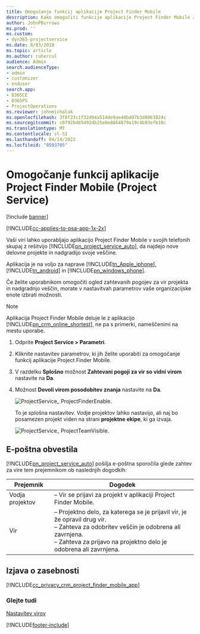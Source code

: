 ```yaml
---
title: Omogočanje funkcij aplikacije Project Finder Mobile
description: Kako omogočiti funkcije aplikacije Project Finder Mobile za rešitev Project Service
author: JohnPBurrows
ms.prod: ''
ms.custom:
- dyn365-projectservice
ms.date: 8/03/2018
ms.topic: article
ms.author: ruhercul
audience: Admin
search.audienceType:
- admin
- customizer
- enduser
search.app:
- D365CE
- D365PS
- ProjectOperations
ms.reviewer: johnmichalak
ms.openlocfilehash: 3f8f23c1f32d94a514de9ae40bd07b3d8063824c
ms.sourcegitcommit: c0792bd65d92db25e0e8864879a19c4b93efb10c
ms.translationtype: MT
ms.contentlocale: sl-SI
ms.lasthandoff: 04/14/2022
ms.locfileid: "8593705"
---
```

# <a name="enable-project-finder-mobile-app-features-project-service"></a>Omogočanje funkcij aplikacije Project Finder Mobile (Project Service)

[!include [banner](../includes/psa-now-project-operations.md)]

[!INCLUDE[cc-applies-to-psa-app-1x-2x](../includes/cc-applies-to-psa-app-1x-2x.md)]

Vaši viri lahko uporabljajo aplikacijo Project Finder Mobile v svojih telefonih skupaj z rešitvijo [!INCLUDE[pn_project_service_auto](../includes/pn-project-service-auto.md)], da najdejo nove delovne projekte in nadgradijo svoje veščine.  
  
 Aplikacija je na voljo za naprave [!INCLUDE[tn_Apple_iphone](../includes/tn-apple-iphone.md)], [!INCLUDE[tn_android](../includes/tn-android.md)] in [!INCLUDE[pn_windows_phone](../includes/pn-windows-phone.md)].  
    
 Če želite uporabnikom omogočiti ogled zahtevanih pogojev za vir projekta in nadgradnjo veščin, morate v nastavitvah parametrov vaše organizacijske enote izbrati možnosti.
  
> [!NOTE]
>  Aplikacija Project Finder Mobile deluje le z aplikacijo [!INCLUDE[pn_crm_online_shortest](../includes/pn-crm-online-shortest.md)], ne pa s primerki, nameščenimi na mestu uporabe.  
  
1. Odprite **Project Service > Parametri**.  
  
2. Kliknite nastavitev parametrov, ki jih želite uporabiti za omogočanje funkcij aplikacije Project Finder Mobile.  
  
3. V razdelku **Splošno** možnost **Zahtevani pogoji za vir so vidni virom** nastavite na **Da**.  
  
4. Možnost **Dovoli virom posodobitev znanja** nastavite na **Da**.  
  
   ![ProjectService&#95; ProjectFinderEnable.](../psa/media/project-service-project-finder-enable.png "ProjectService_ProjectFinderEnable")  
  
   To je splošna nastavitev. Vodje projektov lahko nastavijo, ali naj bo posamezen projekt viden na strani **projektne ekipe**, ki ga izvaja.  
  
   ![ProjectService&#95; ProjectTeamVisible.](../psa/media/project-service-project-team-visible.png "ProjectService_ProjectTeamVisible")  
  
## <a name="email-notifications"></a>E-poštna obvestila  
 [!INCLUDE[pn_project_service_auto](../includes/pn-project-service-auto.md)] pošilja e-poštna sporočila glede zahtev za vire tem prejemnikom ob naslednjih dogodkih:  
  
|Prejemnik|Dogodek|  
|---------------|-----------|  
|Vodja projektov|– Vir se prijavi za projekt v aplikaciji Project Finder Mobile.|  
|Vir|– Projektno delo, za katerega se je prijavil vir, je že opravil drug vir.<br />– Zahteva za odobritev veščin je odobrena ali zavrnjena.<br />– Zahteva za prijavo na projektno delo je odobrena ali zavrnjena.|  
  
## <a name="privacy-notice"></a>Izjava o zasebnosti  
 [!INCLUDE[cc_privacy_crm_project_finder_mobile_app](../includes/cc-privacy-crm-project-finder-mobile-app.md)]  
  
### <a name="see-also"></a>Glejte tudi  
 [Nastavitev virov](../psa/set-up-resources.md)


[!INCLUDE[footer-include](../includes/footer-banner.md)]
